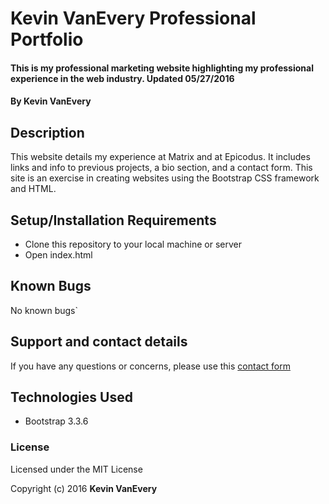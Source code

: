 # Kevin VanEvery Professional Portfolio

#### This is my professional marketing website highlighting my professional experience in the web industry. Updated 05/27/2016

#### By Kevin VanEvery

## Description

This website details my experience at Matrix and at Epicodus.  It includes links and info to previous projects, a bio section, and a contact form.  This site is an exercise in creating websites using the Bootstrap CSS framework and HTML.  

## Setup/Installation Requirements

* Clone this repository to your local machine or server
* Open index.html

## Known Bugs

No known bugs`

## Support and contact details

If you have any questions or concerns, please use this [contact form](http://kvanever.github.io/vanevery-programmer-portfolio/contact.html)

## Technologies Used

* Bootstrap 3.3.6

### License

Licensed under the MIT License

Copyright (c) 2016 **Kevin VanEvery**
